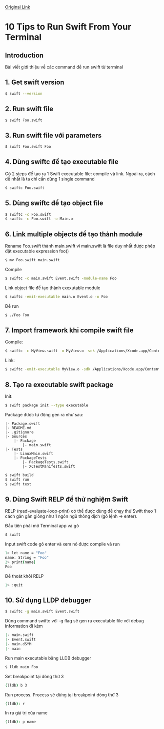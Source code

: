 [Original Link](https://betterprogramming.pub/10-tips-to-run-swift-from-your-terminal-b5832cd9cd8c)

# 10 Tips to Run Swift From Your Terminal
## Introduction
Bài viết giới thiệu về các command để run swift từ terminal

## 1. Get swift version
```sh
$ swift --version
```

## 2. Run swift file
```sh
$ swift Foo.swift
```


## 3. Run swift file với parameters
```sh
$ swift Foo.swift Foo
```

## 4. Dùng swiftc để tạo executable file
Có 2 steps để tạo ra 1 Swift executable file: compile và link. Ngoài ra, cách dễ nhất là ta chỉ cần dùng 1 single command
```sh
$ swiftc Foo.swift
```

## 5. Dùng swiftc để tạo object file
```sh
$ swiftc -c Foo.swift
$ swiftc -c Foo.swift -o Main.o
```

## 6. Link multiple objects để tạo thành module
Rename Foo.swift thành main.swift vì main.swift là file duy nhất được phép đặt executable expression foo()
```sh
$ mv Foo.swift main.swift
```

Compile
```sh
$ swiftc -c main.swift Event.swift -module-name Foo
```

Link object file để tạo thành exexutable module
```sh
$ swiftc -emit-executable main.o Event.o -o Foo
```

Để run
```sh
$ ./Foo Foo
```

## 7. Import framework khi compile swift file
Compile:
```sh
$ swiftc -c MyView.swift -o MyView.o -sdk /Applications/Xcode.app/Contents/Developer/Platforms/iPhoneOS.platform/Developer/SDKs/iPhoneOS14.1.sdk -target arm64-apple-ios14.1
```

Link:
```sh
$ swiftc -emit-executable MyView.o -sdk /Applications/Xcode.app/Contents/Developer/Platforms/iPhoneOS.platform/Developer/SDKs/iPhoneOS14.1.sdk  -target arm64-apple-ios14.1
```

## 8. Tạo ra executable swift package
Init:
```sh
$ swift package init --type executable
```

Package được tự động gen ra như sau:
```
|- Package.swift
|- README.md
|- .gitignore
|- Sources
    |- Package
        |- main.swift
|- Tests
    |- LinuxMain.swift
    |- PackageTests
        |- PackageTests.swift
        |- XCTestManifests.swift
```

```sh
$ swift build
$ swift run
$ swift test
```

## 9. Dùng Swift RELP để thử nghiệm Swift
RELP (read-evaluate-loop-print) có thể được dùng để chạy thử Swift theo 1 cách gần gần giống như 1 ngôn ngữ thông dịch (gõ lệnh -> enter).

Đầu tiên phải mở Terminal app và gõ 
```sh
$ swift
```

Input swift code gõ enter và xem nó được compile và run
```sh
1> let name = "Foo"
name: String = "Foo"
2> print(name)
Foo
```

Để thoát khỏi RELP
```sh
1> :quit
```

## 10. Sử dụng LLDP debugger
```sh
$ swiftc -g main.swift Event.swift
```
Dùng command swiftc với -g flag sẽ gen ra executable file với debug information đi kèm

```sh
|- main.swift
|- Event.swift
|- main.dSYM
|- main
```

Run main executable bằng LLDB debugger
```sh
$ lldb main Foo
```

Set breakpoint tại dòng thứ 3
```sh
(lldb) b 3
```

Run process. Process sẽ dừng tại breakpoint dòng thứ 3
```sh
(lldb): r
```

In ra giá trị của name
```sh
(lldb): p name 
```